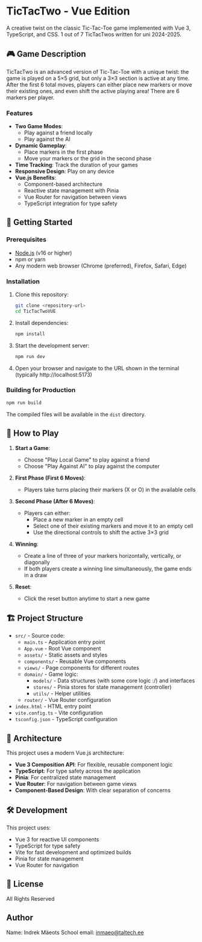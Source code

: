 # TicTacTwo - Vue Edition

A creative twist on the classic Tic-Tac-Toe game implemented with Vue 3, TypeScript, and CSS.
1 out of 7 TicTacTwos written for uni 2024-2025.

## 🎮 Game Description

TicTacTwo is an advanced version of Tic-Tac-Toe with a unique twist: the game is played on a 5×5 grid, but only a 3×3 section is active at any time. After the first 6 total moves, players can either place new markers or move their existing ones, and even shift the active playing area! There are 6 markers per player.

### Features

- **Two Game Modes**:
  - Play against a friend locally
  - Play against the AI
- **Dynamic Gameplay**:
  - Place markers in the first phase
  - Move your markers or the grid in the second phase
- **Time Tracking**: Track the duration of your games
- **Responsive Design**: Play on any device
- **Vue.js Benefits**:
  - Component-based architecture
  - Reactive state management with Pinia
  - Vue Router for navigation between views
  - TypeScript integration for type safety

## 🚀 Getting Started

### Prerequisites

- [Node.js](https://nodejs.org/) (v16 or higher)
- npm or yarn
- Any modern web browser (Chrome (preferred), Firefox, Safari, Edge)

### Installation

1. Clone this repository:
   ```bash
   git clone <repository-url>
   cd TicTacTwoVUE
   ```

2. Install dependencies:
   ```bash
   npm install
   ```

3. Start the development server:
   ```bash
   npm run dev
   ```

4. Open your browser and navigate to the URL shown in the terminal (typically http://localhost:5173)

### Building for Production

```bash
npm run build
```

The compiled files will be available in the `dist` directory.

## 🎯 How to Play

1. **Start a Game**:
   - Choose "Play Local Game" to play against a friend
   - Choose "Play Against AI" to play against the computer

2. **First Phase (First 6 Moves)**:
   - Players take turns placing their markers (X or O) in the available cells

3. **Second Phase (After 6 Moves)**:
   - Players can either:
     - Place a new marker in an empty cell
     - Select one of their existing markers and move it to an empty cell
     - Use the directional controls to shift the active 3×3 grid

4. **Winning**:
   - Create a line of three of your markers horizontally, vertically, or diagonally
   - If both players create a winning line simultaneously, the game ends in a draw

5. **Reset**:
   - Click the reset button anytime to start a new game

## 🏗️ Project Structure

- `src/` - Source code:
  - `main.ts` - Application entry point
  - `App.vue` - Root Vue component
  - `assets/` - Static assets and styles
  - `components/` - Reusable Vue components
  - `views/` - Page components for different routes
  - `domain/` - Game logic:
    - `models/` - Data structures (with some core logic :/) and interfaces
    - `stores/` - Pinia stores for state management (controller)
    - `utils/` - Helper utilities
  - `router/` - Vue Router configuration
- `index.html` - HTML entry point
- `vite.config.ts` - Vite configuration
- `tsconfig.json` - TypeScript configuration

## 🧩 Architecture

This project uses a modern Vue.js architecture:

- **Vue 3 Composition API**: For flexible, reusable component logic
- **TypeScript**: For type safety across the application
- **Pinia**: For centralized state management
- **Vue Router**: For navigation between game views
- **Component-Based Design**: With clear separation of concerns

## 🛠️ Development

This project uses:
- Vue 3 for reactive UI components
- TypeScript for type safety
- Vite for fast development and optimized builds
- Pinia for state management
- Vue Router for navigation

## 📝 License

All Rights Reserved

## Author

Name: Indrek Mäeots
School email: inmaeo@taltech.ee
